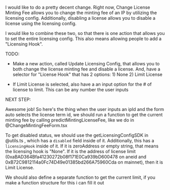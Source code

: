 I would like to do a pretty decent change. Right now, Change License Minting Fee allows you to change the minting fee of an IP by utilizing the licensing config. Additionally, disabling a license allows you to disable a license using the licensing config.

I would like to combine these two, so that there is one action that allows you to set the entire licensing config. This also means allowing people to add a "Licensing Hook".

TODO:

- Make a new action, called Update Licensing Config, that allows you to both change the license minting fee and disable a license. And, have a selector for "License Hook" that has 2 options: 1) None 2) Limit License

- If Limit License is selected, also have a an input option for the # of license to limit. This can be any number the user inputs

NEXT STEP:

Awesome job! So here's the thing when the user inputs an ipId and the form auto selects the license term id, we should run a function to get the current minting fee by calling predictMintingLicenseFee, like we do in @ChangeMintingFeeForm.tsx

To get disabled status, we should use the getLicensingConfigSDK in @utils.ts , which has a `disabled` field inside of it. Additionally, this has a `licensingHook` inside of it. If it is zeroAddress or empty string, that means the licensing hook is "None". If it is the address of license limit (0xaBAD364Bfa41230272b08f171E0Ca939bD600478 on aneid and 0xB72C9812114a0Fc74D49e01385bd266A75960Cda on mainnet), then it is Limit License.

We should also define a separate function to get the current limit, if you make a function structure for this i can fill it out
